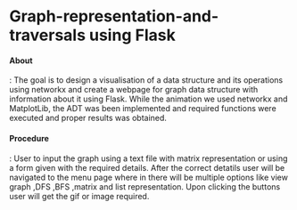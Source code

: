 # Graph-representation-and-traversals using Flask
<h4>About</h4>:
        The goal is to design a visualisation of a data structure and its operations using networkx and create a webpage for graph data structure with information about it using Flask. While the animation we used networkx and MatplotLib, the ADT was been implemented and required functions were executed and proper results was obtained.
<h4>Procedure</h4>:
        User to input the graph using a text file with matrix representation or using a form given with the required details. After the correct detatils user will be navigated to the menu page where in there will be multiple options like view graph ,DFS ,BFS ,matrix and list representation. Upon clicking the buttons user will get the gif or image required.
